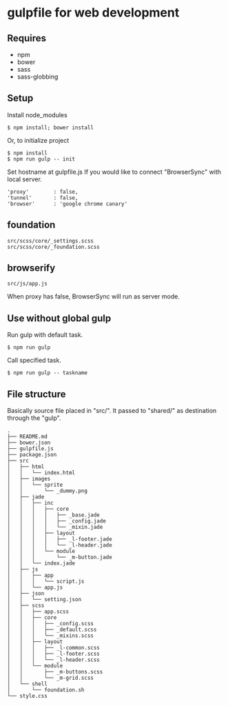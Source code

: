 # gulpfile for web development

## Requires
* npm
* bower
* sass
* sass-globbing

## Setup
Install node_modules

    $ npm install; bower install

Or, to initialize project

    $ npm install
    $ npm run gulp -- init

Set hostname at gulpfile.js If you would like to connect "BrowserSync" with local server.

    'proxy'        : false,
    'tunnel'       : false,
    'browser'      : 'google chrome canary'

## foundation

    src/scss/core/_settings.scss
    src/scss/core/_foundation.scss

## browserify

    src/js/app.js

When proxy has false, BrowserSync will run as server mode.

## Use without global gulp
Run gulp with default task.

    $ npm run gulp

Call specified task.

    $ npm run gulp -- taskname

## File structure
Basically source file placed in "src/". It passed to "shared/" as destination through the "gulp".

    .
    ├── README.md
    ├── bower.json
    ├── gulpfile.js
    ├── package.json
    ├── src
    │   ├── html
    │   │   └── index.html
    │   ├── images
    │   │   └── sprite
    │   │       └── _dummy.png
    │   ├── jade
    │   │   ├── inc
    │   │   │   ├── core
    │   │   │   │   ├── _base.jade
    │   │   │   │   ├── _config.jade
    │   │   │   │   └── _mixin.jade
    │   │   │   ├── layout
    │   │   │   │   ├── _l-footer.jade
    │   │   │   │   └── _l-header.jade
    │   │   │   └── module
    │   │   │       └── _m-button.jade
    │   │   └── index.jade
    │   ├── js
    │   │   ├── app
    │   │   │   └── script.js
    │   │   └── app.js
    │   ├── json
    │   │   └── setting.json
    │   ├── scss
    │   │   ├── app.scss
    │   │   ├── core
    │   │   │   ├── _config.scss
    │   │   │   ├── _default.scss
    │   │   │   └── _mixins.scss
    │   │   ├── layout
    │   │   │   ├── _l-common.scss
    │   │   │   ├── _l-footer.scss
    │   │   │   └── _l-header.scss
    │   │   └── module
    │   │       ├── _m-buttons.scss
    │   │       └── _m-grid.scss
    │   └── shell
    │       └── foundation.sh
    └── style.css
